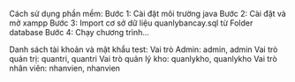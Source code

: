 Cách sử dụng phần mềm:
  Bước 1: Cài đặt môi trường java
  Bước 2: Cài đặt và mở xampp
  Bước 3: Import cơ sở dữ liệu quanlybancay.sql từ Folder database
  Bước 4: Chạy chương trình...

Danh sách tài khoản và mật khẩu test:
  Vai trò Admin: admin, admin
  Vai trò quản trị: quantri, quantri
  Vai trò quản lý kho: quanlykho, quanlykho
  Vai trò nhân viên: nhanvien, nhanvien

